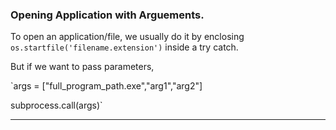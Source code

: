 ### Opening Application with Arguements.

To open an application/file, we usually do it by enclosing `os.startfile('filename.extension')` inside a try catch.

But if we want to pass parameters,

`args = ["full_program_path.exe","arg1","arg2"]

subprocess.call(args)`

***
